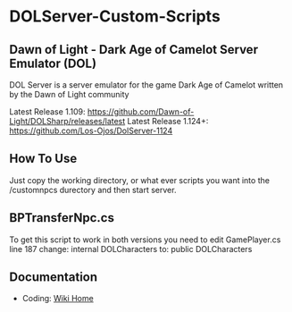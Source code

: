 DOLServer-Custom-Scripts
========

Dawn of Light - Dark Age of Camelot Server Emulator (DOL)
----

DOL Server is a server emulator for the game Dark Age of Camelot written by the Dawn of Light community

Latest Release 1.109: https://github.com/Dawn-of-Light/DOLSharp/releases/latest
Latest Release 1.124+: https://github.com/Los-Ojos/DolServer-1124

How To Use
----

Just copy the working directory, or what ever scripts you want into the /customnpcs durectory and then start server.

BPTransferNpc.cs
----

To get this script to work in both versions you need to edit GamePlayer.cs line 187 change: internal DOLCharacters to: public DOLCharacters

Documentation
----

 - Coding: [Wiki Home](https://github.com/Dawn-of-Light/DOLSharp/wiki)
